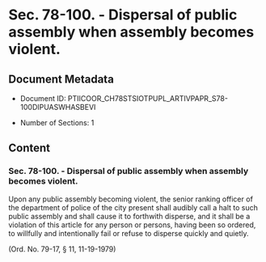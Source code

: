 # Sec. 78-100. - Dispersal of public assembly when assembly becomes violent.

## Document Metadata

- Document ID: PTIICOOR_CH78STSIOTPUPL_ARTIVPAPR_S78-100DIPUASWHASBEVI

- Number of Sections: 1


## Content

### Sec. 78-100. - Dispersal of public assembly when assembly becomes violent.

Upon any public assembly becoming violent, the senior ranking officer of the department
of police of the city present shall audibly call a halt to such public assembly and
shall cause it to forthwith disperse, and it shall be a violation of this article
for any person or persons, having been so ordered, to willfully and intentionally
fail or refuse to disperse quickly and quietly.


(Ord. No. 79-17, § 11, 11-19-1979)

